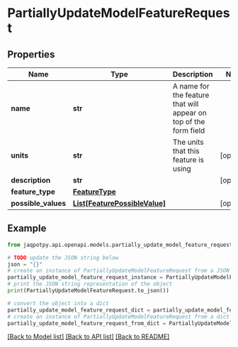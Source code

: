 # PartiallyUpdateModelFeatureRequest


## Properties

Name | Type | Description | Notes
------------ | ------------- | ------------- | -------------
**name** | **str** | A name for the feature that will appear on top of the form field | 
**units** | **str** | The units that this feature is using | [optional] 
**description** | **str** |  | [optional] 
**feature_type** | [**FeatureType**](FeatureType.md) |  | 
**possible_values** | [**List[FeaturePossibleValue]**](FeaturePossibleValue.md) |  | [optional] 

## Example

```python
from jaqpotpy.api.openapi.models.partially_update_model_feature_request import PartiallyUpdateModelFeatureRequest

# TODO update the JSON string below
json = "{}"
# create an instance of PartiallyUpdateModelFeatureRequest from a JSON string
partially_update_model_feature_request_instance = PartiallyUpdateModelFeatureRequest.from_json(json)
# print the JSON string representation of the object
print(PartiallyUpdateModelFeatureRequest.to_json())

# convert the object into a dict
partially_update_model_feature_request_dict = partially_update_model_feature_request_instance.to_dict()
# create an instance of PartiallyUpdateModelFeatureRequest from a dict
partially_update_model_feature_request_from_dict = PartiallyUpdateModelFeatureRequest.from_dict(partially_update_model_feature_request_dict)
```
[[Back to Model list]](../README.md#documentation-for-models) [[Back to API list]](../README.md#documentation-for-api-endpoints) [[Back to README]](../README.md)


